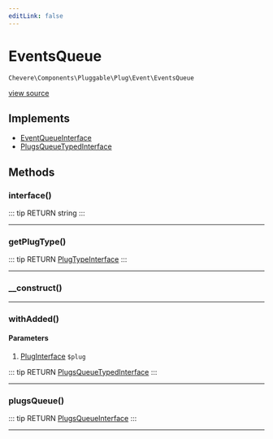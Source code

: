 ```yaml
---
editLink: false
---
```


# EventsQueue

`Chevere\Components\Pluggable\Plug\Event\EventsQueue`

[view source](https://github.com/chevere/chevere/blob/master/Pluggable/Plug/Event/EventsQueue.php)

## Implements

- [EventQueueInterface](../../../../Interfaces/Pluggable/Plug/Event/EventQueueInterface.md)
- [PlugsQueueTypedInterface](../../../../Interfaces/Pluggable/PlugsQueueTypedInterface.md)

## Methods

### interface()

::: tip RETURN
string
:::

---

### getPlugType()

::: tip RETURN
[PlugTypeInterface](../../../../Interfaces/Pluggable/PlugTypeInterface.md)
:::

---

### __construct()

---

### withAdded()

#### Parameters

1. [PlugInterface](../../../../Interfaces/Pluggable/PlugInterface.md) `$plug`

::: tip RETURN
[PlugsQueueTypedInterface](../../../../Interfaces/Pluggable/PlugsQueueTypedInterface.md)
:::

---

### plugsQueue()

::: tip RETURN
[PlugsQueueInterface](../../../../Interfaces/Pluggable/PlugsQueueInterface.md)
:::

---
